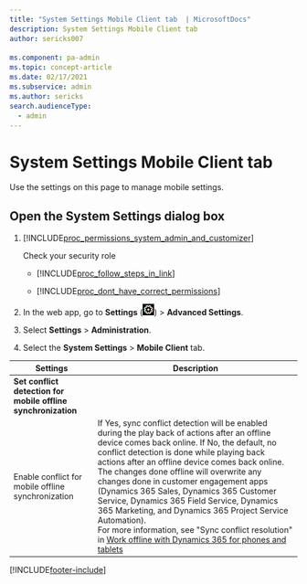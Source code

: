 ```yaml
---
title: "System Settings Mobile Client tab  | MicrosoftDocs"
description: System Settings Mobile Client tab 
author: sericks007

ms.component: pa-admin
ms.topic: concept-article
ms.date: 02/17/2021
ms.subservice: admin
ms.author: sericks
search.audienceType: 
  - admin
---
```

# System Settings Mobile Client tab

Use the settings on this page to manage mobile settings.

<!-- legacy procedure -->

## Open the System Settings dialog box 

1. [!INCLUDE[proc_permissions_system_admin_and_customizer](../includes/proc-permissions-system-admin-and-customizer.md)]  

    Check your security role  

   - [!INCLUDE[proc_follow_steps_in_link](../includes/proc-follow-steps-in-link.md)]  

   - [!INCLUDE[proc_dont_have_correct_permissions](../includes/proc-dont-have-correct-permissions.md)]  

2. In the web app, go to **Settings** (![Settings.](media/settings-gear-icon.png "Settings")) > **Advanced Settings**.

3. Select **Settings** > **Administration**.

4. Select the **System Settings** > **Mobile Client** tab.  


|                           Settings                            |                                                                                                                                                                                                                                         Description                                                                                                                                                                                                                                          |
|---------------------------------------------------------------|----------------------------------------------------------------------------------------------------------------------------------------------------------------------------------------------------------------------------------------------------------------------------------------------------------------------------------------------------------------------------------------------------------------------------------------------------------------------------------------------|
| **Set conflict detection for mobile offline synchronization** |                                                                                                                                                                                                                                                                                                                                                                                                                                                                                              |
|      Enable conflict for mobile offline synchronization       | If Yes, sync conflict detection will be enabled during the play back of actions after an offline device comes back online. If No, the default, no conflict detection is done while playing back actions after an offline device comes back online. The changes done offline will overwrite any changes done in customer engagement apps (Dynamics 365 Sales, Dynamics 365 Customer Service, Dynamics 365 Field Service, Dynamics 365 Marketing, and Dynamics 365 Project Service Automation).<br/>For more information, see "Sync conflict resolution" in [Work offline with Dynamics 365 for phones and tablets](/dynamics365/mobile-app/work-in-offline-mode) |



[!INCLUDE[footer-include](../includes/footer-banner.md)]
